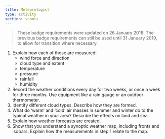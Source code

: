 ```yaml
---
title: Meteorologist
type: activity
section: scouts
---
```


> These badge requirements were updated on 26 January 2018. The previous badge requirements can still be used until 31 January 2019, to allow for transition where necessary.

1. Explain how each of these are measured:
	* wind force and direction
	* cloud type and extent
	* temperature
	* pressure
	* rainfall
	* humidity
1. Record the weather conditions every day for two weeks, or   once a week for three months. Use equipment like a rain gauge or an outdoor thermometer.
1. Identify different cloud types. Describe how they are formed.
1. What do ‘warm’ and ‘cold’ air masses in summer and winter do to the typical weather in your area? Describe the effects on land and sea.
1. Explain how weather forecasts are created.
1. Show that you understand a synoptic weather map, including fronts and isobars. Explain how the measurements in step 1 relate to the map.